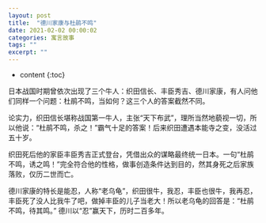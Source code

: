 ```yaml
---
layout: post
title:  "德川家康与杜鹃不鸣"
date: 2021-02-02 00:00:02
categories: 寓言故事
tags: ""
excerpt: ""
---
```


* content
{:toc}


日本战国时期曾依次出现了三个牛人：织田信长、丰臣秀吉、德川家康，有人问他们同样一个问题：杜鹃不鸣，当如何？这三个人的答案截然不同。

论实力，织田信长堪称战国第一牛人，主张“天下布武”，理所当然地藐视一切，所以他说：“杜鹃不鸣，杀之！”霸气十足的答案！后来织田遭遇本能寺之变，没活过五十岁。

织田死后他的家臣丰臣秀吉正式登台，凭借出众的谋略最终统一日本。一句“杜鹃不鸣，诱之鸣！”完全符合他的性格，做事创造条件达到目的，然其身死之后家族落败，仅历二世而亡。

德川家康的特长是能忍，人称“老乌龟”，织田很牛，我忍，丰臣也很牛，我再忍，丰臣死了没人比我牛了吧，做掉丰臣的儿子当老大！所以老乌龟的回答是：“杜鹃不鸣，待其鸣。” 德川以“忍”赢天下，历时二百多年。




